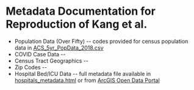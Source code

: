 # Metadata Documentation for Reproduction of Kang et al.

* Population Data (Over Fifty) -- codes provided for census population data in [ACS_5yr_PopData_2018.csv](ACS_5yr_PopData_2018.csv)
* COVID Case Data -- 
* Census Tract Geographics --
* Zip Codes -- 
* Hospital Bed/ICU Data -- full metadata file available in [hospitals_metadata.html](hospitals_metadata.html) or from [ArcGIS Open Data Portal](https://www.arcgis.com/sharing/rest/content/items/6ac5e325468c4cb9b905f1728d6fbf0f/info/metadata/metadata.xml?format=default&output=html)
